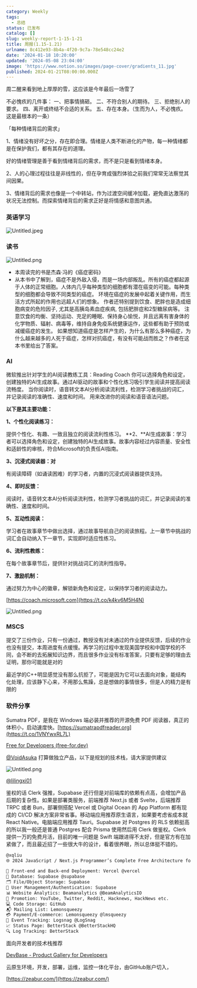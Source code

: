 ```yaml
---
category: Weekly
tags:
  - 总结
status: 已发布
catalog: []
slug: weekly-report-1-15-1-21
title: 周报(1.15-1.21)
urlname: 8c412e93-8b4a-4f20-9c7a-78e548cc24e2
date: '2024-01-18 10:20:00'
updated: '2024-05-08 23:04:00'
image: 'https://www.notion.so/images/page-cover/gradients_11.jpg'
published: 2024-01-21T08:00:00.000Z
---
```


周二醒来看到地上厚厚的雪，这应该是今年最后一场雪了


不必愧疚的几件事：
一、把事情搞砸。
二、不符合别人的期待。
三、拒绝别人的要求。
四、离开或终结不合适的关系。
五、存在本身。（生而为人，不必愧疚。这是最根本的一条）


「每种情绪背后的需求」


1、情绪没有好坏之分，存在即合理。情绪是人类不断进化的产物，每一种情绪都是在保护我们，都有其存在的道理。


好的情绪管理是善于看到情绪背后的需求，而不是只是看到情绪本身。


2、人的心理过程往往是非线性的，但在孕育成强烈体验之前我们常常无法察觉其间因果。


3、情绪背后的需求也像是一个中转站，作为过渡空间缓冲加载，避免直达激荡的状况无法控制。而探索情绪背后的需求正好是将情感和意图共通。


### 英语学习


![Untitled.jpeg](https://prod-files-secure.s3.us-west-2.amazonaws.com/5d24fe63-e567-4804-86f9-9fdc62e13082/faec46dc-9da5-4799-b905-c316418f1168/Untitled.jpeg?X-Amz-Algorithm=AWS4-HMAC-SHA256&X-Amz-Content-Sha256=UNSIGNED-PAYLOAD&X-Amz-Credential=ASIAZI2LB466S4STC2BF%2F20250330%2Fus-west-2%2Fs3%2Faws4_request&X-Amz-Date=20250330T053723Z&X-Amz-Expires=3600&X-Amz-Security-Token=IQoJb3JpZ2luX2VjEBsaCXVzLXdlc3QtMiJIMEYCIQDCC0X4I4YZfUDRnepeCo6vjxZ8PofyVZZwR5xz49BVHgIhAP3yJqy5cKa2ykOten7Wgf0Orw%2FH2blawlhDyq0DjQa1KogECIT%2F%2F%2F%2F%2F%2F%2F%2F%2F%2FwEQABoMNjM3NDIzMTgzODA1IgxyjDJoqd%2Fn1%2BjS3HEq3APNtbKGehIpEFqeZ8BLFdUfMJi%2F8ybUZ8TMJHff80mbqRBI1hJxLzcE0aM%2FTfTtbhqig0E76TpfVRjbNJMh5XtM0dDMsMVW93Y7cSHgWvyLaHZ1CBRtJDIpLp1ljWIYt9dlRx6EAIR0bp3QsvODwGNRYqzCJf4sa8pZDK1Lg90MGrjZs7hoTJSIYH84ELcm8fvU89lo0ekW1GY4kpTrv6H1Km38Rs11xzAdNQh7GLaJFD0v8WbY%2Fw8K4hH9Rs1XZu4VLLJRrgk%2BGhLLH5k8mSgsnx1GRu3ztTC4tDxb%2FUHgB5JSktWV3IELfRe8a2fW4raqm3UxVINpnQg4w45cc1Ozhe3ESjcMwaSS2QNzOaldjY5rInK5Wx%2Fmig%2FutkV%2B6tuDLOtOY42QMv6Ljk2Uj9LBq3yp4OqJHwDy7qpL2DlOzWGh899eIk6kSK1NyN2llfAKoFdJdx6Ii2FG5wo27U2XnGkHUG%2F%2B%2BBbHu%2FF9LFyxG3GVQQwkvtyZAOHyrh5SW6bxoy7OOl3QJh7Zi3P5NZ8ekSnTAZS9HEj6PosilcWI%2F6%2BlWQlV3jbn0nhmZaSws4iSsRdPUxk0CKtrS6D0z7ubycZ30PL2QUvCIF52WyeNsCLRys5AGdfhxjO3ITDe56K%2FBjqkAbpIankCaaDeVN4eHHPXa2ghvDXrX7%2FgYWE4Rur%2Fx0PpcWlkuG8yK36MDD4Mc8sOR8CGQ1wgBJMmwOjK27F5Yc9zHwcB8KOxoN04st9AjCRrPM7Zoc8uOB9jM1U8LrwvqASuKHw8XYn7eda7xFBdG6o3Uem3pdXGajVidUX6IwfvhPlclCRsFQtXfu4i9DfCjYELViwzyJpZNxKuSYDWVre5J94N&X-Amz-Signature=e0c33f7257f7f80a5270c7a8f690f725e382dd2b51ecbeb39c260cdd703a5ef5&X-Amz-SignedHeaders=host&x-id=GetObject)


### 读书


![Untitled.png](https://prod-files-secure.s3.us-west-2.amazonaws.com/5d24fe63-e567-4804-86f9-9fdc62e13082/08aff459-da99-4ed5-87c6-1f4c95b62ac3/Untitled.png?X-Amz-Algorithm=AWS4-HMAC-SHA256&X-Amz-Content-Sha256=UNSIGNED-PAYLOAD&X-Amz-Credential=ASIAZI2LB466S4STC2BF%2F20250330%2Fus-west-2%2Fs3%2Faws4_request&X-Amz-Date=20250330T053723Z&X-Amz-Expires=3600&X-Amz-Security-Token=IQoJb3JpZ2luX2VjEBsaCXVzLXdlc3QtMiJIMEYCIQDCC0X4I4YZfUDRnepeCo6vjxZ8PofyVZZwR5xz49BVHgIhAP3yJqy5cKa2ykOten7Wgf0Orw%2FH2blawlhDyq0DjQa1KogECIT%2F%2F%2F%2F%2F%2F%2F%2F%2F%2FwEQABoMNjM3NDIzMTgzODA1IgxyjDJoqd%2Fn1%2BjS3HEq3APNtbKGehIpEFqeZ8BLFdUfMJi%2F8ybUZ8TMJHff80mbqRBI1hJxLzcE0aM%2FTfTtbhqig0E76TpfVRjbNJMh5XtM0dDMsMVW93Y7cSHgWvyLaHZ1CBRtJDIpLp1ljWIYt9dlRx6EAIR0bp3QsvODwGNRYqzCJf4sa8pZDK1Lg90MGrjZs7hoTJSIYH84ELcm8fvU89lo0ekW1GY4kpTrv6H1Km38Rs11xzAdNQh7GLaJFD0v8WbY%2Fw8K4hH9Rs1XZu4VLLJRrgk%2BGhLLH5k8mSgsnx1GRu3ztTC4tDxb%2FUHgB5JSktWV3IELfRe8a2fW4raqm3UxVINpnQg4w45cc1Ozhe3ESjcMwaSS2QNzOaldjY5rInK5Wx%2Fmig%2FutkV%2B6tuDLOtOY42QMv6Ljk2Uj9LBq3yp4OqJHwDy7qpL2DlOzWGh899eIk6kSK1NyN2llfAKoFdJdx6Ii2FG5wo27U2XnGkHUG%2F%2B%2BBbHu%2FF9LFyxG3GVQQwkvtyZAOHyrh5SW6bxoy7OOl3QJh7Zi3P5NZ8ekSnTAZS9HEj6PosilcWI%2F6%2BlWQlV3jbn0nhmZaSws4iSsRdPUxk0CKtrS6D0z7ubycZ30PL2QUvCIF52WyeNsCLRys5AGdfhxjO3ITDe56K%2FBjqkAbpIankCaaDeVN4eHHPXa2ghvDXrX7%2FgYWE4Rur%2Fx0PpcWlkuG8yK36MDD4Mc8sOR8CGQ1wgBJMmwOjK27F5Yc9zHwcB8KOxoN04st9AjCRrPM7Zoc8uOB9jM1U8LrwvqASuKHw8XYn7eda7xFBdG6o3Uem3pdXGajVidUX6IwfvhPlclCRsFQtXfu4i9DfCjYELViwzyJpZNxKuSYDWVre5J94N&X-Amz-Signature=74e5ea31ebf0f5f8865644bb18edb396d13687ec6aa81c401e23a71e5a9175f4&X-Amz-SignedHeaders=host&x-id=GetObject)

- 本周读完的书是杰森·冯的《癌症密码》
- 从本书中了解到，癌症不是外敌入侵，而是一场内部叛乱。所有的癌症都起源于人体的正常细胞。人体内几乎每种类型的细胞都有潜在癌变的可能。每种类型的细胞都会导致不同类型的癌症。
环境在癌症的发展中起着关键作用，而生活方式所起的作用也远超人们的想象。
作者还特别提到饮食、肥胖也是造成细胞病变的危险因子, 尤其是高胰岛素血症疾病, 包括肥胖症和2型糖尿病等。
注意饮食的均衡、坚持运动、充足的睡眠、保持身心愉悦，并且远离有害身体的化学物质、辐射、病毒等，维持自身免疫系统健康运作，这些都有助于预防或减缓癌症的发生。
如果想知道癌症是怎样产生的，为什么有那么多种癌症，为什么越来越多的人死于癌症，怎样对抗癌症，有没有可能战而胜之？作者在这本书里给出了答案。

### AI


微软推出针对学生的AI阅读教练工具：Reading Coach
你可以选择角色和设定，创建独特的AI生成故事。通过AI驱动的故事和个性化练习吸引学生阅读并提高阅读流畅度。
当你阅读时，语音转文本AI分析阅读流利性，检测学习者挑战的词汇，并记录阅读的准确性、速度和时间。
用来改进你的阅读和语音语法问题。


**以下是其主要功能：**


**1、个性化阅读练习：**


提供个性化、有趣、一致且独立的阅读流利性练习。
**2、**AI生成故事：学习者可以选择角色和设定，创建独特的AI生成故事。故事内容经过内容质量、安全性和适龄性的审核，符合Microsoft的负责任AI指南。


**3、沉浸式阅读器：对**


有阅读障碍（如诵读困难）的学习者，内置的沉浸式阅读器提供支持。


**4、即时反馈：**


阅读时，语音转文本AI分析阅读流利性，检测学习者挑战的词汇，并记录阅读的准确性、速度和时间。


**5、互动性阅读：**


学习者在故事章节中做出选择，通过故事导航自己的阅读旅程。上一章节中挑战的词汇会自动纳入下一章节，实现即时适应性练习。


**6、流利性教练：**


在每个故事章节后，提供针对挑战词汇的流利性指导。


**7、激励机制：**


通过努力为中心的徽章，解锁新角色和设定，以保持学习者的阅读动力。


[https://coach.microsoft.com](https://t.co/k4kv6M5H4N)


![Untitled.png](https://prod-files-secure.s3.us-west-2.amazonaws.com/5d24fe63-e567-4804-86f9-9fdc62e13082/8f53d036-0cfc-469d-a837-f15107675ae4/Untitled.png?X-Amz-Algorithm=AWS4-HMAC-SHA256&X-Amz-Content-Sha256=UNSIGNED-PAYLOAD&X-Amz-Credential=ASIAZI2LB466S4STC2BF%2F20250330%2Fus-west-2%2Fs3%2Faws4_request&X-Amz-Date=20250330T053723Z&X-Amz-Expires=3600&X-Amz-Security-Token=IQoJb3JpZ2luX2VjEBsaCXVzLXdlc3QtMiJIMEYCIQDCC0X4I4YZfUDRnepeCo6vjxZ8PofyVZZwR5xz49BVHgIhAP3yJqy5cKa2ykOten7Wgf0Orw%2FH2blawlhDyq0DjQa1KogECIT%2F%2F%2F%2F%2F%2F%2F%2F%2F%2FwEQABoMNjM3NDIzMTgzODA1IgxyjDJoqd%2Fn1%2BjS3HEq3APNtbKGehIpEFqeZ8BLFdUfMJi%2F8ybUZ8TMJHff80mbqRBI1hJxLzcE0aM%2FTfTtbhqig0E76TpfVRjbNJMh5XtM0dDMsMVW93Y7cSHgWvyLaHZ1CBRtJDIpLp1ljWIYt9dlRx6EAIR0bp3QsvODwGNRYqzCJf4sa8pZDK1Lg90MGrjZs7hoTJSIYH84ELcm8fvU89lo0ekW1GY4kpTrv6H1Km38Rs11xzAdNQh7GLaJFD0v8WbY%2Fw8K4hH9Rs1XZu4VLLJRrgk%2BGhLLH5k8mSgsnx1GRu3ztTC4tDxb%2FUHgB5JSktWV3IELfRe8a2fW4raqm3UxVINpnQg4w45cc1Ozhe3ESjcMwaSS2QNzOaldjY5rInK5Wx%2Fmig%2FutkV%2B6tuDLOtOY42QMv6Ljk2Uj9LBq3yp4OqJHwDy7qpL2DlOzWGh899eIk6kSK1NyN2llfAKoFdJdx6Ii2FG5wo27U2XnGkHUG%2F%2B%2BBbHu%2FF9LFyxG3GVQQwkvtyZAOHyrh5SW6bxoy7OOl3QJh7Zi3P5NZ8ekSnTAZS9HEj6PosilcWI%2F6%2BlWQlV3jbn0nhmZaSws4iSsRdPUxk0CKtrS6D0z7ubycZ30PL2QUvCIF52WyeNsCLRys5AGdfhxjO3ITDe56K%2FBjqkAbpIankCaaDeVN4eHHPXa2ghvDXrX7%2FgYWE4Rur%2Fx0PpcWlkuG8yK36MDD4Mc8sOR8CGQ1wgBJMmwOjK27F5Yc9zHwcB8KOxoN04st9AjCRrPM7Zoc8uOB9jM1U8LrwvqASuKHw8XYn7eda7xFBdG6o3Uem3pdXGajVidUX6IwfvhPlclCRsFQtXfu4i9DfCjYELViwzyJpZNxKuSYDWVre5J94N&X-Amz-Signature=ed02883450bca15cd98d575f36d9e74d62f1b5ee23080b28018de862478d281f&X-Amz-SignedHeaders=host&x-id=GetObject)


### MSCS


提交了三份作业，只有一份通过，教授没有对未通过的作业提供反馈，后续的作业也没有提交，本周进度有点缓慢。再学习的过程中发现美国学校和中国学校的不同，会不断的去拓展知识边界，而且很多作业没有标准答案，只要有足够的理由去证明，那你可能就是对的


最近学的C++明显感觉没有那么抗拒了，可能是因为它可以去面向对象，能结构化处理，应该静下心来，不用那么焦躁，总是想做的事情很多，但是人的精力是有限的


### 软件分享


Sumatra PDF，是我在 Windows 端必装并推荐的开源免费 PDF 阅读器，真正的体积小，启动速度快。[https://sumatrapdfreader.org](https://t.co/1VNYwxRL7L)


[Free for Developers (free-for.dev)](https://free-for.dev/#/)


[@VoidAsuka](https://twitter.com/VoidAsuka) 打算做独立产品，以下是规划的技术栈，请大家提供建议


![Untitled.png](https://prod-files-secure.s3.us-west-2.amazonaws.com/5d24fe63-e567-4804-86f9-9fdc62e13082/93561a3c-b2bc-4a43-bbc5-67e3f740ed5e/Untitled.png?X-Amz-Algorithm=AWS4-HMAC-SHA256&X-Amz-Content-Sha256=UNSIGNED-PAYLOAD&X-Amz-Credential=ASIAZI2LB466S4STC2BF%2F20250330%2Fus-west-2%2Fs3%2Faws4_request&X-Amz-Date=20250330T053723Z&X-Amz-Expires=3600&X-Amz-Security-Token=IQoJb3JpZ2luX2VjEBsaCXVzLXdlc3QtMiJIMEYCIQDCC0X4I4YZfUDRnepeCo6vjxZ8PofyVZZwR5xz49BVHgIhAP3yJqy5cKa2ykOten7Wgf0Orw%2FH2blawlhDyq0DjQa1KogECIT%2F%2F%2F%2F%2F%2F%2F%2F%2F%2FwEQABoMNjM3NDIzMTgzODA1IgxyjDJoqd%2Fn1%2BjS3HEq3APNtbKGehIpEFqeZ8BLFdUfMJi%2F8ybUZ8TMJHff80mbqRBI1hJxLzcE0aM%2FTfTtbhqig0E76TpfVRjbNJMh5XtM0dDMsMVW93Y7cSHgWvyLaHZ1CBRtJDIpLp1ljWIYt9dlRx6EAIR0bp3QsvODwGNRYqzCJf4sa8pZDK1Lg90MGrjZs7hoTJSIYH84ELcm8fvU89lo0ekW1GY4kpTrv6H1Km38Rs11xzAdNQh7GLaJFD0v8WbY%2Fw8K4hH9Rs1XZu4VLLJRrgk%2BGhLLH5k8mSgsnx1GRu3ztTC4tDxb%2FUHgB5JSktWV3IELfRe8a2fW4raqm3UxVINpnQg4w45cc1Ozhe3ESjcMwaSS2QNzOaldjY5rInK5Wx%2Fmig%2FutkV%2B6tuDLOtOY42QMv6Ljk2Uj9LBq3yp4OqJHwDy7qpL2DlOzWGh899eIk6kSK1NyN2llfAKoFdJdx6Ii2FG5wo27U2XnGkHUG%2F%2B%2BBbHu%2FF9LFyxG3GVQQwkvtyZAOHyrh5SW6bxoy7OOl3QJh7Zi3P5NZ8ekSnTAZS9HEj6PosilcWI%2F6%2BlWQlV3jbn0nhmZaSws4iSsRdPUxk0CKtrS6D0z7ubycZ30PL2QUvCIF52WyeNsCLRys5AGdfhxjO3ITDe56K%2FBjqkAbpIankCaaDeVN4eHHPXa2ghvDXrX7%2FgYWE4Rur%2Fx0PpcWlkuG8yK36MDD4Mc8sOR8CGQ1wgBJMmwOjK27F5Yc9zHwcB8KOxoN04st9AjCRrPM7Zoc8uOB9jM1U8LrwvqASuKHw8XYn7eda7xFBdG6o3Uem3pdXGajVidUX6IwfvhPlclCRsFQtXfu4i9DfCjYELViwzyJpZNxKuSYDWVre5J94N&X-Amz-Signature=109f0b04f3b89cc85e887aff692f5705eec129fdffb67b7d16a795fcd0968fbb&X-Amz-SignedHeaders=host&x-id=GetObject)


[@lilingxi01](https://twitter.com/lilingxi01)


鉴权的话 Clerk 强推，Supabase 还行但是对前端库的依赖有点高，会增加产品后期的复杂性。如果是部署类服务，前端推荐 Next.js 或者 Svelte，后端推荐 TRPC 或者 Bun，部署侧搭配 Vercel 或 Digital Ocean 的 App Platform 都有现成的 CI/CD 解决方案非常省事。移动端应用推荐原生语言，如果要考虑省成本就 React Native。电脑端应用推荐 Tauri。Supabase 对 Postgres 的 RLS 依赖挺高的所以我一般还是普通 Postgres 配合 Prisma 使用然后用 Clerk 做鉴权。Clerk 提供一万的免费月活，目前的唯一问题是 Swift 端跟进得不太好，但是官方有在加紧做了，而且最近招了一些很大牛的设计，看着很养眼，所以总体挺不错的。


```markdown
@xqliu
🌐 2024 JavaScript / Next.js Programmer’s Complete Free Architecture for solo entrepreneur:

🔧 Front-end and Back-end Deployment: Vercel @vercel
💾 Database: Supabase @supabase
🗂️ File/Object Storage: Supabase
👥 User Management/Authentication: Supabase
📊 Website Analytics: Beamanalytics @BeamAnalyticsIO
📣 Promotion: YouTube, Twitter, Reddit, Hacknews, HackNews etc. 
💻 Code Storage: GitHub
📬 Mailing List: Lemonsqueezy
💳 Payment/E-commerce: Lemonsqueezy @lmsqueezy
📌 Event Tracking: Logsnag @LogSnag
📈 Status Page: BetterStack @BetterStackHQ
🔍 Log Tracking: BetterStack
```


面向开发者的技术栈推荐


[DevBase - Product Gallery for Developers](https://devbase.fyi/)


云原生环境，开发，部署，运维，监控一体化平台，由GitHub账户切入，


[https://zeabur.com/](https://zeabur.com/)

